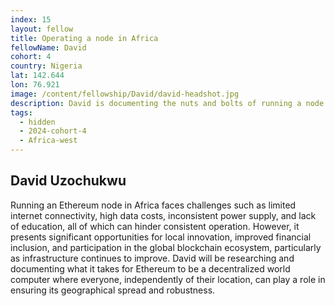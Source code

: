 ```yaml
---
index: 15
layout: fellow
title: Operating a node in Africa
fellowName: David
cohort: 4
country: Nigeria
lat: 142.644
lon: 76.921
image: /content/fellowship/David/david-headshot.jpg
description: David is documenting the nuts and bolts of running a node in Nigeria and, more generally, on the African continent and all the challenges that come with it.
tags:
  - hidden
  - 2024-cohort-4
  - Africa-west
---
```


## David Uzochukwu

Running an Ethereum node in Africa faces challenges such as limited internet connectivity, high data costs, inconsistent power supply, and lack of education, all of which can hinder consistent operation. However, it presents significant opportunities for local innovation, improved financial inclusion, and participation in the global blockchain ecosystem, particularly as infrastructure continues to improve. David will be researching and documenting what it takes for Ethereum to be a decentralized world computer where everyone, independently of their location, can play a role in ensuring its geographical spread and robustness.
